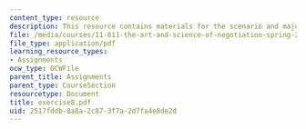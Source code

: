 ```yaml
---
content_type: resource
description: This resource contains materials for the scenario and major lesson.
file: /media/courses/11-011-the-art-and-science-of-negotiation-spring-2006/2517fddb8a8a2c873f7a2d7fa4e8de2d_exercise8.pdf
file_type: application/pdf
learning_resource_types:
- Assignments
ocw_type: OCWFile
parent_title: Assignments
parent_type: CourseSection
resourcetype: Document
title: exercise8.pdf
uid: 2517fddb-8a8a-2c87-3f7a-2d7fa4e8de2d
---
```

